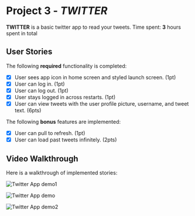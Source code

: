 # Project 3 - *TWITTER*

**TWITTER** is a basic twitter app to read your tweets.
Time spent: **3** hours spent in total

## User Stories

The following **required** functionality is completed:

- [X] User sees app icon in home screen and styled launch screen. (1pt)
- [X] User can log in. (1pt)
- [X] User can log out. (1pt)
- [X] User stays logged in across restarts. (1pt)
- [X] User can view tweets with the user profile picture, username, and tweet text. (6pts)

The following **bonus** features are implemented:

- [X] User can pull to refresh. (1pt)
- [X] User can load past tweets infinitely. (2pts)

## Video Walkthrough
Here is a walkthrough of implemented stories:

![Twitter App demo1](twitter-demo.gif)

![Twitter App demo](twitterdemo.gif)

![Twitter App demo2](staylogindemo.gif)
